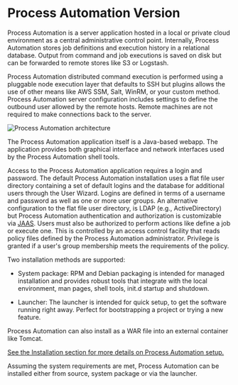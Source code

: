 # Process Automation Version

Process Automation is a server application hosted in a local or private cloud environment as a central administrative control point. Internally, Process Automation stores job definitions and execution history in a relational database. Output from command and job executions is saved on disk but can be forwarded to remote stores like S3 or Logstash.

Process Automation distributed command execution is performed using a pluggable
node execution layer that defaults to SSH but plugins allows the use of other means like AWS SSM, Salt, WinRM, or your custom method. Process Automation server configuration includes settings to define the outbound user allowed by the remote hosts. Remote machines are not required to make connections back to the server.

![Process Automation architecture](~@assets/img/fig0001.png)

The Process Automation application itself is a Java-based webapp. The application provides both graphical interface and network interfaces used by the Process Automation shell tools.

Access to the Process Automation application requires a login and password. The default Process Automation installation uses a flat file user directory containing a set of default logins and the database for additional users through the User Wizard. Logins are defined in terms of a username and password as well as one or more user groups. An alternative configuration to the flat file user directory, is LDAP (e.g., ActiveDirectory) but Process Automation authentication and authorization is customizable via [JAAS](https://en.wikipedia.org/wiki/Java_Authentication_and_Authorization_Service). Users must also be authorized to perform actions like define a job or execute one. This is controlled by an access control facility that reads policy files defined by the Process Automation administrator. Privilege is granted if a user's group membership meets the requirements of the policy.

Two installation methods are supported:

- System package: RPM and Debian packaging is intended for managed installation and provides
  robust tools that integrate with the local environment, man pages, shell
  tools, init.d startup and shutdown.

- Launcher: The launcher is intended for quick setup, to get the software running right away. Perfect for bootstrapping a project or trying a new feature.

Process Automation can also install as a WAR file into an external container like Tomcat.

[See the Installation section for more details on Process Automation setup.](/administration/install/installing-rundeck.md)

Assuming the system requirements are met, Process Automation can be installed either from source, system package or via the launcher.

